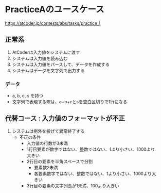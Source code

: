 # PracticeAのユースケース

https://atcoder.jp/contests/abs/tasks/practice_1

## 正常系
1. AtCoderは入力値をシステムに渡す
1. システムは入力値を読み込む
1. システムは入力値をパースして、データを作成する
1. システムはデータを文字列で出力する

### データ
* a, b, c, s を持つ
* 文字列で表現する際は、a+b+cとsを空白区切りで1行になる

## 代替コース : 入力値のフォーマットが不正
1. システムは例外を投げて異常終了する
    * 不正の条件
        * 入力値の行数が3未満
        * 1行目要素が数字ではない、整数ではない、1より小さい、1000より大きい
        * 2行目の要素を半角スペースで分割
            * 要素数2未満
            * 各要素数字ではない、整数ではない、1より小さい、1000より大きい
        * 3行目の要素の文字列長が1未満、100より大きい
